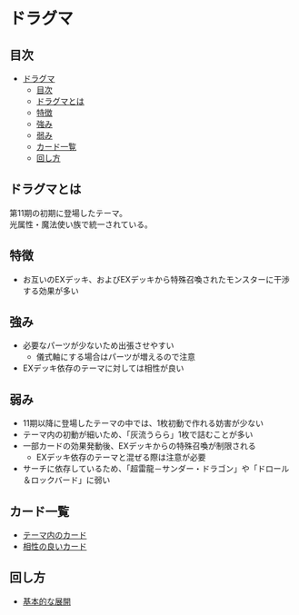 # ドラグマ

## 目次
- [ドラグマ](#ドラグマ)
  - [目次](#目次)
  - [ドラグマとは](#ドラグマとは)
  - [特徴](#特徴)
  - [強み](#強み)
  - [弱み](#弱み)
  - [カード一覧](#カード一覧)
  - [回し方](#回し方)

## ドラグマとは
第11期の初期に登場したテーマ。  
光属性・魔法使い族で統一されている。  

## 特徴
- お互いのEXデッキ、およびEXデッキから特殊召喚されたモンスターに干渉する効果が多い

## 強み
- 必要なパーツが少ないため出張させやすい
  - 儀式軸にする場合はパーツが増えるので注意
- EXデッキ依存のテーマに対しては相性が良い

## 弱み
- 11期以降に登場したテーマの中では、1枚初動で作れる妨害が少ない
- テーマ内の初動が細いため、「灰流うらら」1枚で詰むことが多い
- 一部カードの効果発動後、EXデッキからの特殊召喚が制限される
  - EXデッキ依存のテーマと混ぜる際は注意が必要
- サーチに依存しているため、「超雷龍－サンダー・ドラゴン」や「ドロール＆ロックバード」に弱い

## カード一覧
- [テーマ内のカード](./themeMonsterCards.md)
- [相性の良いカード](./cardsOther.md)

## 回し方
- [基本的な展開](basicUsage.md)
